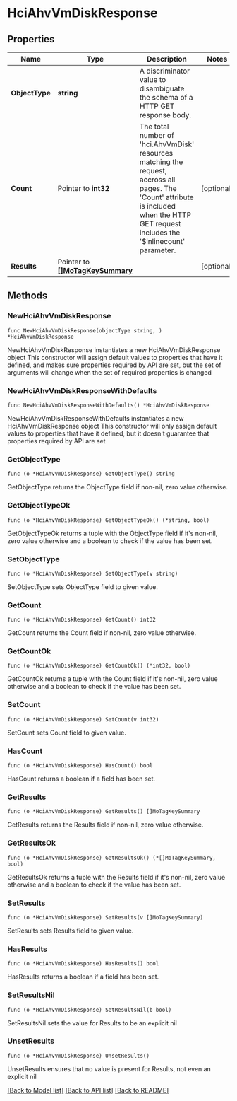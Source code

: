 # HciAhvVmDiskResponse

## Properties

Name | Type | Description | Notes
------------ | ------------- | ------------- | -------------
**ObjectType** | **string** | A discriminator value to disambiguate the schema of a HTTP GET response body. | 
**Count** | Pointer to **int32** | The total number of &#39;hci.AhvVmDisk&#39; resources matching the request, accross all pages. The &#39;Count&#39; attribute is included when the HTTP GET request includes the &#39;$inlinecount&#39; parameter. | [optional] 
**Results** | Pointer to [**[]MoTagKeySummary**](MoTagKeySummary.md) |  | [optional] 

## Methods

### NewHciAhvVmDiskResponse

`func NewHciAhvVmDiskResponse(objectType string, ) *HciAhvVmDiskResponse`

NewHciAhvVmDiskResponse instantiates a new HciAhvVmDiskResponse object
This constructor will assign default values to properties that have it defined,
and makes sure properties required by API are set, but the set of arguments
will change when the set of required properties is changed

### NewHciAhvVmDiskResponseWithDefaults

`func NewHciAhvVmDiskResponseWithDefaults() *HciAhvVmDiskResponse`

NewHciAhvVmDiskResponseWithDefaults instantiates a new HciAhvVmDiskResponse object
This constructor will only assign default values to properties that have it defined,
but it doesn't guarantee that properties required by API are set

### GetObjectType

`func (o *HciAhvVmDiskResponse) GetObjectType() string`

GetObjectType returns the ObjectType field if non-nil, zero value otherwise.

### GetObjectTypeOk

`func (o *HciAhvVmDiskResponse) GetObjectTypeOk() (*string, bool)`

GetObjectTypeOk returns a tuple with the ObjectType field if it's non-nil, zero value otherwise
and a boolean to check if the value has been set.

### SetObjectType

`func (o *HciAhvVmDiskResponse) SetObjectType(v string)`

SetObjectType sets ObjectType field to given value.


### GetCount

`func (o *HciAhvVmDiskResponse) GetCount() int32`

GetCount returns the Count field if non-nil, zero value otherwise.

### GetCountOk

`func (o *HciAhvVmDiskResponse) GetCountOk() (*int32, bool)`

GetCountOk returns a tuple with the Count field if it's non-nil, zero value otherwise
and a boolean to check if the value has been set.

### SetCount

`func (o *HciAhvVmDiskResponse) SetCount(v int32)`

SetCount sets Count field to given value.

### HasCount

`func (o *HciAhvVmDiskResponse) HasCount() bool`

HasCount returns a boolean if a field has been set.

### GetResults

`func (o *HciAhvVmDiskResponse) GetResults() []MoTagKeySummary`

GetResults returns the Results field if non-nil, zero value otherwise.

### GetResultsOk

`func (o *HciAhvVmDiskResponse) GetResultsOk() (*[]MoTagKeySummary, bool)`

GetResultsOk returns a tuple with the Results field if it's non-nil, zero value otherwise
and a boolean to check if the value has been set.

### SetResults

`func (o *HciAhvVmDiskResponse) SetResults(v []MoTagKeySummary)`

SetResults sets Results field to given value.

### HasResults

`func (o *HciAhvVmDiskResponse) HasResults() bool`

HasResults returns a boolean if a field has been set.

### SetResultsNil

`func (o *HciAhvVmDiskResponse) SetResultsNil(b bool)`

 SetResultsNil sets the value for Results to be an explicit nil

### UnsetResults
`func (o *HciAhvVmDiskResponse) UnsetResults()`

UnsetResults ensures that no value is present for Results, not even an explicit nil

[[Back to Model list]](../README.md#documentation-for-models) [[Back to API list]](../README.md#documentation-for-api-endpoints) [[Back to README]](../README.md)


